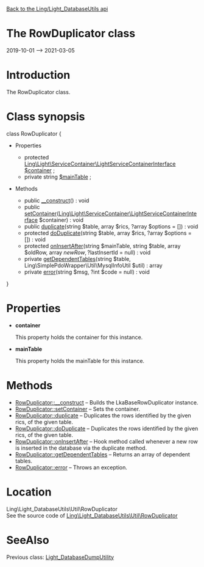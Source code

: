 [Back to the Ling/Light_DatabaseUtils api](https://github.com/lingtalfi/Light_DatabaseUtils/blob/master/doc/api/Ling/Light_DatabaseUtils.md)



The RowDuplicator class
================
2019-10-01 --> 2021-03-05






Introduction
============

The RowDuplicator class.



Class synopsis
==============


class <span class="pl-k">RowDuplicator</span>  {

- Properties
    - protected [Ling\Light\ServiceContainer\LightServiceContainerInterface](https://github.com/lingtalfi/Light/blob/master/doc/api/Ling/Light/ServiceContainer/LightServiceContainerInterface.md) [$container](#property-container) ;
    - private string [$mainTable](#property-mainTable) ;

- Methods
    - public [__construct](https://github.com/lingtalfi/Light_DatabaseUtils/blob/master/doc/api/Ling/Light_DatabaseUtils/Util/RowDuplicator/__construct.md)() : void
    - public [setContainer](https://github.com/lingtalfi/Light_DatabaseUtils/blob/master/doc/api/Ling/Light_DatabaseUtils/Util/RowDuplicator/setContainer.md)([Ling\Light\ServiceContainer\LightServiceContainerInterface](https://github.com/lingtalfi/Light/blob/master/doc/api/Ling/Light/ServiceContainer/LightServiceContainerInterface.md) $container) : void
    - public [duplicate](https://github.com/lingtalfi/Light_DatabaseUtils/blob/master/doc/api/Ling/Light_DatabaseUtils/Util/RowDuplicator/duplicate.md)(string $table, array $rics, ?array $options = []) : void
    - protected [doDuplicate](https://github.com/lingtalfi/Light_DatabaseUtils/blob/master/doc/api/Ling/Light_DatabaseUtils/Util/RowDuplicator/doDuplicate.md)(string $table, array $rics, ?array $options = []) : void
    - protected [onInsertAfter](https://github.com/lingtalfi/Light_DatabaseUtils/blob/master/doc/api/Ling/Light_DatabaseUtils/Util/RowDuplicator/onInsertAfter.md)(string $mainTable, string $table, array $oldRow, array $newRow, ?$lastInsertId = null) : void
    - private [getDependentTables](https://github.com/lingtalfi/Light_DatabaseUtils/blob/master/doc/api/Ling/Light_DatabaseUtils/Util/RowDuplicator/getDependentTables.md)(string $table, Ling\SimplePdoWrapper\Util\MysqlInfoUtil $util) : array
    - private [error](https://github.com/lingtalfi/Light_DatabaseUtils/blob/master/doc/api/Ling/Light_DatabaseUtils/Util/RowDuplicator/error.md)(string $msg, ?int $code = null) : void

}




Properties
=============

- <span id="property-container"><b>container</b></span>

    This property holds the container for this instance.
    
    

- <span id="property-mainTable"><b>mainTable</b></span>

    This property holds the mainTable for this instance.
    
    



Methods
==============

- [RowDuplicator::__construct](https://github.com/lingtalfi/Light_DatabaseUtils/blob/master/doc/api/Ling/Light_DatabaseUtils/Util/RowDuplicator/__construct.md) &ndash; Builds the LkaBaseRowDuplicator instance.
- [RowDuplicator::setContainer](https://github.com/lingtalfi/Light_DatabaseUtils/blob/master/doc/api/Ling/Light_DatabaseUtils/Util/RowDuplicator/setContainer.md) &ndash; Sets the container.
- [RowDuplicator::duplicate](https://github.com/lingtalfi/Light_DatabaseUtils/blob/master/doc/api/Ling/Light_DatabaseUtils/Util/RowDuplicator/duplicate.md) &ndash; Duplicates the rows identified by the given rics, of the given table.
- [RowDuplicator::doDuplicate](https://github.com/lingtalfi/Light_DatabaseUtils/blob/master/doc/api/Ling/Light_DatabaseUtils/Util/RowDuplicator/doDuplicate.md) &ndash; Duplicates the rows identified by the given rics, of the given table.
- [RowDuplicator::onInsertAfter](https://github.com/lingtalfi/Light_DatabaseUtils/blob/master/doc/api/Ling/Light_DatabaseUtils/Util/RowDuplicator/onInsertAfter.md) &ndash; Hook method called whenever a new row is inserted in the database via the duplicate method.
- [RowDuplicator::getDependentTables](https://github.com/lingtalfi/Light_DatabaseUtils/blob/master/doc/api/Ling/Light_DatabaseUtils/Util/RowDuplicator/getDependentTables.md) &ndash; Returns an array of dependent tables.
- [RowDuplicator::error](https://github.com/lingtalfi/Light_DatabaseUtils/blob/master/doc/api/Ling/Light_DatabaseUtils/Util/RowDuplicator/error.md) &ndash; Throws an exception.





Location
=============
Ling\Light_DatabaseUtils\Util\RowDuplicator<br>
See the source code of [Ling\Light_DatabaseUtils\Util\RowDuplicator](https://github.com/lingtalfi/Light_DatabaseUtils/blob/master/Util/RowDuplicator.php)



SeeAlso
==============
Previous class: [Light_DatabaseDumpUtility](https://github.com/lingtalfi/Light_DatabaseUtils/blob/master/doc/api/Ling/Light_DatabaseUtils/Util/Light_DatabaseDumpUtility.md)<br>
